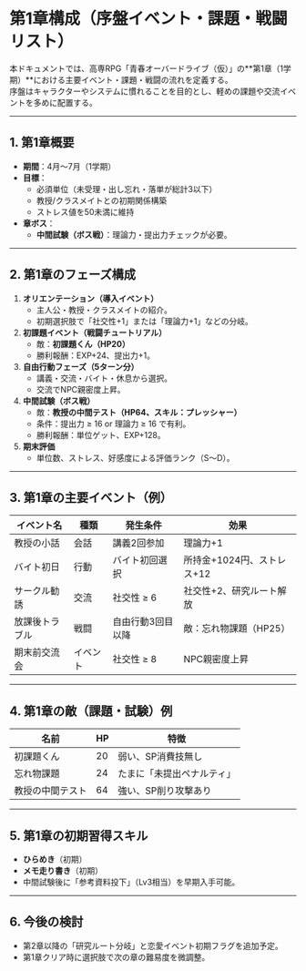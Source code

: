 # 第1章構成（序盤イベント・課題・戦闘リスト）

本ドキュメントでは、高専RPG「青春オーバードライブ（仮）」の**第1章（1学期）**における主要イベント・課題・戦闘の流れを定義する。  
序盤はキャラクターやシステムに慣れることを目的とし、軽めの課題や交流イベントを多めに配置する。

---

## 1. 第1章概要
- **期間**：4月～7月（1学期）
- **目標**：  
  - 必須単位（未受理・出し忘れ・落単が総計3以下）  
  - 教授/クラスメイトとの初期関係構築  
  - ストレス値を50未満に維持
- **章ボス**：  
  - **中間試験（ボス戦）**：理論力・提出力チェックが必要。

---

## 2. 第1章のフェーズ構成
1. **オリエンテーション（導入イベント）**  
   - 主人公・教授・クラスメイトの紹介。
   - 初期選択肢で「社交性+1」または「理論力+1」などの分岐。
2. **初課題イベント（戦闘チュートリアル）**  
   - 敵：**初課題くん（HP20）**  
   - 勝利報酬：EXP+24、提出力+1。
3. **自由行動フェーズ（5ターン分）**  
   - 講義・交流・バイト・休息から選択。
   - 交流でNPC親密度上昇。
4. **中間試験（ボス戦）**  
   - 敵：**教授の中間テスト（HP64、スキル：プレッシャー）**
   - 条件：提出力 ≥ 16 or 理論力 ≥ 16 で有利。
   - 勝利報酬：単位ゲット、EXP+128。
5. **期末評価**  
   - 単位数、ストレス、好感度による評価ランク（S～D）。

---

## 3. 第1章の主要イベント（例）

| イベント名         | 種類       | 発生条件                  | 効果 |
|--------------------|------------|---------------------------|------|
| 教授の小話         | 会話       | 講義2回参加               | 理論力+1 |
| バイト初日         | 行動       | バイト初回選択            | 所持金+1024円、ストレス+12 |
| サークル勧誘       | 交流       | 社交性 ≥ 6                | 社交性+2、研究ルート解放 |
| 放課後トラブル     | 戦闘       | 自由行動3回目以降         | 敵：忘れ物課題（HP25） |
| 期末前交流会       | イベント   | 社交性 ≥ 8                | NPC親密度上昇 |

---

## 4. 第1章の敵（課題・試験）例

| 名前              | HP   | 特徴                     |
|-------------------|------|--------------------------|
| 初課題くん        | 20   | 弱い、SP消費技無し       |
| 忘れ物課題        | 24   | たまに「未提出ペナルティ」|
| 教授の中間テスト  | 64   | 強い、SP削り攻撃あり     |

---

## 5. 第1章の初期習得スキル
- **ひらめき**（初期）  
- **メモ走り書き**（初期）  
- 中間試験後に「参考資料投下」（Lv3相当）を早期入手可能。

---

## 6. 今後の検討
- 第2章以降の「研究ルート分岐」と恋愛イベント初期フラグを追加予定。
- 第1章クリア時に選択肢で次の章の難易度を微調整。

